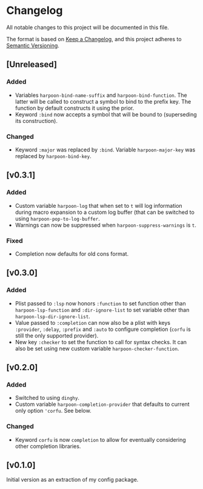 # Changelog

All notable changes to this project will be documented in this file.

The format is based on [Keep a Changelog](https://keepachangelog.com/en/1.0.0/),
and this project adheres to [Semantic Versioning](https://semver.org/spec/v2.0.0.html).

## [Unreleased]

### Added

- Variables `harpoon-bind-name-suffix` and `harpoon-bind-function`.
  The latter will be called to construct a symbol to bind to the
  prefix key. The function by default constructs it using the prior.
- Keyword `:bind` now accepts a symbol that will be bound to
  (superseding its construction).

### Changed

- Keyword `:major` was replaced by `:bind`. Variable
  `harpoon-major-key` was replaced by `harpoon-bind-key`.

## [v0.3.1]

### Added

- Custom variable `harpoon-log` that when set to `t` will log
  information during macro expansion to a custom log buffer (that can
  be switched to using `harpoon-pop-to-log-buffer`.
- Warnings can now be suppressed when `harpoon-suppress-warnings` is
  `t`.

### Fixed

- Completion now defaults for old cons format.

## [v0.3.0]

### Added

- Plist passed to `:lsp` now honors `:function` to set function other
  than `harpoon-lsp-function` and `:dir-ignore-list` to set variable
  other than `harpoon-lsp-dir-ignore-list`.
- Value passed to `:completion` can now also be a plist with keys
  `:provider`, `:delay`, `:prefix` and `:auto` to configure completion
  (`corfu` is still the only supported provider).
- New key `:checker` to set the function to call for syntax checks. It
  can also be set using new custom variable
  `harpoon-checker-function`.

## [v0.2.0]

### Added

- Switched to using `dinghy`.
- Custom variable `harpoon-completion-provider` that defaults to
  current only option `'corfu`. See below.

### Changed

- Keyword `corfu` is now `completion` to allow for eventually
  considering other completion libraries.

## [v0.1.0]

Initial version as an extraction of my config package.
